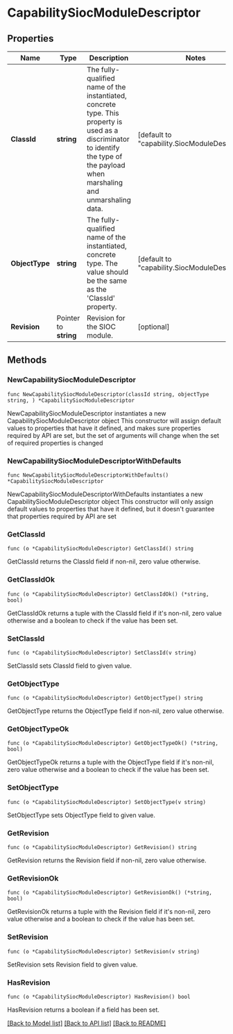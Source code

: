 # CapabilitySiocModuleDescriptor

## Properties

Name | Type | Description | Notes
------------ | ------------- | ------------- | -------------
**ClassId** | **string** | The fully-qualified name of the instantiated, concrete type. This property is used as a discriminator to identify the type of the payload when marshaling and unmarshaling data. | [default to "capability.SiocModuleDescriptor"]
**ObjectType** | **string** | The fully-qualified name of the instantiated, concrete type. The value should be the same as the &#39;ClassId&#39; property. | [default to "capability.SiocModuleDescriptor"]
**Revision** | Pointer to **string** | Revision for the SIOC module. | [optional] 

## Methods

### NewCapabilitySiocModuleDescriptor

`func NewCapabilitySiocModuleDescriptor(classId string, objectType string, ) *CapabilitySiocModuleDescriptor`

NewCapabilitySiocModuleDescriptor instantiates a new CapabilitySiocModuleDescriptor object
This constructor will assign default values to properties that have it defined,
and makes sure properties required by API are set, but the set of arguments
will change when the set of required properties is changed

### NewCapabilitySiocModuleDescriptorWithDefaults

`func NewCapabilitySiocModuleDescriptorWithDefaults() *CapabilitySiocModuleDescriptor`

NewCapabilitySiocModuleDescriptorWithDefaults instantiates a new CapabilitySiocModuleDescriptor object
This constructor will only assign default values to properties that have it defined,
but it doesn't guarantee that properties required by API are set

### GetClassId

`func (o *CapabilitySiocModuleDescriptor) GetClassId() string`

GetClassId returns the ClassId field if non-nil, zero value otherwise.

### GetClassIdOk

`func (o *CapabilitySiocModuleDescriptor) GetClassIdOk() (*string, bool)`

GetClassIdOk returns a tuple with the ClassId field if it's non-nil, zero value otherwise
and a boolean to check if the value has been set.

### SetClassId

`func (o *CapabilitySiocModuleDescriptor) SetClassId(v string)`

SetClassId sets ClassId field to given value.


### GetObjectType

`func (o *CapabilitySiocModuleDescriptor) GetObjectType() string`

GetObjectType returns the ObjectType field if non-nil, zero value otherwise.

### GetObjectTypeOk

`func (o *CapabilitySiocModuleDescriptor) GetObjectTypeOk() (*string, bool)`

GetObjectTypeOk returns a tuple with the ObjectType field if it's non-nil, zero value otherwise
and a boolean to check if the value has been set.

### SetObjectType

`func (o *CapabilitySiocModuleDescriptor) SetObjectType(v string)`

SetObjectType sets ObjectType field to given value.


### GetRevision

`func (o *CapabilitySiocModuleDescriptor) GetRevision() string`

GetRevision returns the Revision field if non-nil, zero value otherwise.

### GetRevisionOk

`func (o *CapabilitySiocModuleDescriptor) GetRevisionOk() (*string, bool)`

GetRevisionOk returns a tuple with the Revision field if it's non-nil, zero value otherwise
and a boolean to check if the value has been set.

### SetRevision

`func (o *CapabilitySiocModuleDescriptor) SetRevision(v string)`

SetRevision sets Revision field to given value.

### HasRevision

`func (o *CapabilitySiocModuleDescriptor) HasRevision() bool`

HasRevision returns a boolean if a field has been set.


[[Back to Model list]](../README.md#documentation-for-models) [[Back to API list]](../README.md#documentation-for-api-endpoints) [[Back to README]](../README.md)


